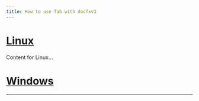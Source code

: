 ```yaml
---
title: How to use Tab with docfxv3
---
```


# [Linux](#tab/linux)

Content for Linux...

# [Windows](#tab/windows)

---
